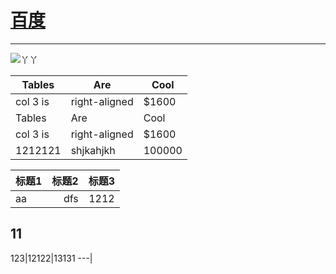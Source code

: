# [百度](https://www.baidu.com) #

----------
![丫丫](https://github.com/yiungle/IMG/blob/master/%E7%BE%%E5%A5%B305.jpg)

| Tables        | Are           | Cool  |
| --------------|---------------| ------|
| col 3 is      | right-aligned | $1600 |
| Tables        | Are           | Cool  |
| col 3 is      | right-aligned | $1600 |
| 1212121		| shjkahjkh		|100000 |



标题1|标题2|标题3
----|-----:|:----:
 aa | dfs |1212
## 11





123|12122|13131
---|

```python
